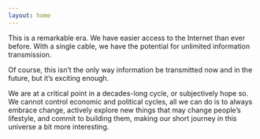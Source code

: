 ```yaml
---
layout: home
---
```


This is a remarkable era. We have easier access to the Internet than ever before. With a single cable, we have the potential for unlimited information transmission.

Of course, this isn’t the only way information be transmitted now and in the future, but it’s exciting enough.

We are at a critical point in a decades-long cycle, or subjectively hope so. We cannot control economic and political cycles, all we can do is to always embrace change, actively explore new things that may change people’s lifestyle, and commit to building them, making our short journey in this universe a bit more interesting.